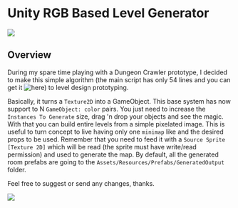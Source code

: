 # Unity RGB Based Level Generator
![](https://i.imgur.com/iUR6DSI.png)
## Overview
During my spare time playing with a Dungeon Crawler prototype, I decided to make this simple algorithm (the main script has only 54 lines and you can get it ![here](https://github.com/lcrabbit/unity-room-creator/blob/master/Assets/Scripts/RoomGenerator.cs)) to level design prototyping.

Basically, it turns a `Texture2D` into a GameObject.
This base system has now support to N `GameObject: color` pairs. You just need to increase the `Instances To Generate` size, drag 'n drop your objects and see the magic. With that you can build entire levels from a simple pixelated image. This is useful to turn concept to live having only one `minimap` like and the desired props to be used.
Remember that you need to feed it with a `Source Sprite [Texture 2D]` which will be read (the sprite must have write/read permission) and used to generate the map. By default, all the generated room prefabs are going to the `Assets/Resources/Prefabs/GeneratedOutput` folder.

Feel free to suggest or send any changes, thanks.

![](https://i.imgur.com/GPvEfKP.png)
